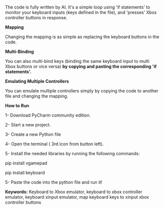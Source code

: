 The code is fully written by AI. It's a simple loop using 'if statements' to monitor your keyboard inputs (keys defined in the file), and 'presses' Xbox controller buttons in response. 

**Mapping**

Changing the mapping is as simple as replacing the keyboard buttons in the code. 

**Multi-Binding**

You can also multi-bind keys (binding the same keyboard input to multi Xbox buttons or vice versa) **by copying and pasting the corresponding 'if statements'.**

**Emulating Multiple Controllers**

You can emulate multiple controllers simply by copying the code to another file and changing the mapping.

**How to Run**

1- Download PyCharm community edition.

2- Start a new project.

3- Create a new Python file

4- Open the terminal ( 3rd icon from button left).

5- Install the needed libraries by running the following commands:

pip install vgamepad

pip install keyboard

5- Paste the code into the python file and run it!

**Keywords:** Keyboard to Xbox emulator, keyboard to xbox controller emulator, keyboard xinput emulator, map keyboard keys to xinput xbox controller buttons
